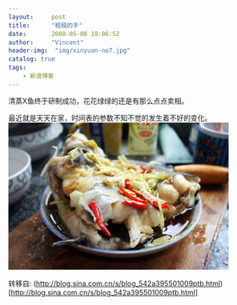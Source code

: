 ```yaml
---
layout:     post
title:      "粗糙的手"
date:       2008-05-08 19:06:52
author:     "Vincent"
header-img:  "img/xinyuan-no7.jpg"
catalog: true
tags:
    - 新浪博客
---
```




清蒸X鱼终于研制成功，花花绿绿的还是有那么点点卖相。


最近就是天天在家，时间表的参数不知不觉的发生着不好的变化。
<img>
![/img/sinablog/a2088a1d6dcb4735735c319d31f6cf81.jpeg](/img/sinablog/a2088a1d6dcb4735735c319d31f6cf81.jpeg)





转移自: (http://blog.sina.com.cn/s/blog_542a395501009ptb.html)[http://blog.sina.com.cn/s/blog_542a395501009ptb.html]